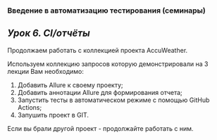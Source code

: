 ### Введение в автоматизацию тестирования (семинары)
## _Урок 6. CI/отчёты_
Продолжаем работать с коллекцией проекта AccuWeather.

Используем коллекцию запросов которую демонстрировали на 3 лекции
Вам необходимо:
1. Добавить Allure к своему проекту;
2. Добавить аннотации Allure для формирования отчета;
3. Запустить тесты в автоматическом режиме с помощью GitHub Actions;
4. Запушить проект в GIT.

Если вы брали другой проект - продолжайте работать с ним.
